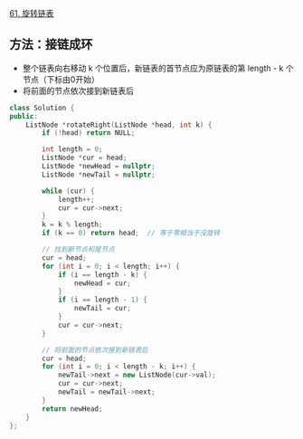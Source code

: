 [61. 旋转链表](https://leetcode-cn.com/problems/rotate-list/)        

## 方法：接链成环

- 整个链表向右移动 k 个位置后，新链表的首节点应为原链表的第 length - k 个节点（下标由0开始）
- 将前面的节点依次接到新链表后

```c++
class Solution {
public:
    ListNode *rotateRight(ListNode *head, int k) {
        if (!head) return NULL;

        int length = 0;
        ListNode *cur = head;
        ListNode *newHead = nullptr;
        ListNode *newTail = nullptr;

        while (cur) {
            length++;
            cur = cur->next;
        }
        k = k % length;
        if (k == 0) return head;  // 等于零相当于没旋转

        // 找到新节点和尾节点
        cur = head;
        for (int i = 0; i < length; i++) {
            if (i == length - k) {
                newHead = cur;
            }
            if (i == length - 1) {
                newTail = cur;
            }
            cur = cur->next;
        }

        // 将前面的节点依次接到新链表后
        cur = head;
        for (int i = 0; i < length - k; i++) {
            newTail->next = new ListNode(cur->val);
            cur = cur->next;
            newTail = newTail->next;
        }
        return newHead;
    }
};
```

